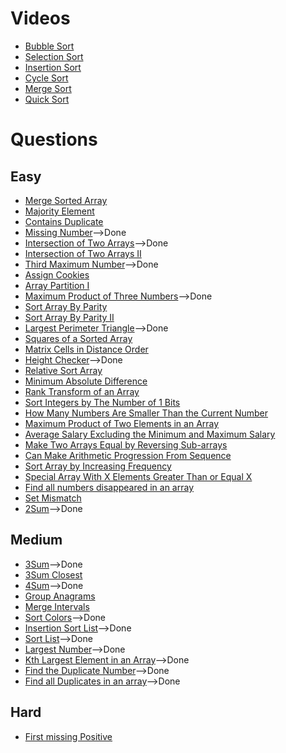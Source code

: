 # Videos
- [Bubble Sort](https://youtu.be/F5MZyqRp_IM)
- [Selection Sort](https://youtu.be/Nd4SCCIHFWk)
- [Insertion Sort](https://youtu.be/By_5-RRqVeE)
- [Cycle Sort](https://www.youtube.com/watch?v=JfinxytTYFQ&list=RDCMUCBGOUQHNNtNGcGzVq5rIXjw&start_radio=1&rv=JfinxytTYFQ&t=2)
- [Merge Sort](https://youtu.be/iKGAgWdgoRk)
- [Quick Sort](https://youtu.be/Z8svOqamag8)

# Questions

## Easy
- [Merge Sorted Array](https://leetcode.com/problems/merge-sorted-array/)
- [Majority Element](https://leetcode.com/problems/majority-element/)
- [Contains Duplicate](https://leetcode.com/problems/contains-duplicate/)
- [Missing Number](https://leetcode.com/problems/missing-number/)-->Done
- [Intersection of Two Arrays](https://leetcode.com/problems/intersection-of-two-arrays/)-->Done
- [Intersection of Two Arrays II](https://leetcode.com/problems/intersection-of-two-arrays-ii/)
- [Third Maximum Number](https://leetcode.com/problems/third-maximum-number/)-->Done
- [Assign Cookies](https://leetcode.com/problems/assign-cookies/)
- [Array Partition I](https://leetcode.com/problems/array-partition-i/)
- [Maximum Product of Three Numbers](https://leetcode.com/problems/maximum-product-of-three-numbers/)-->Done
- [Sort Array By Parity](https://leetcode.com/problems/sort-array-by-parity/)
- [Sort Array By Parity II](https://leetcode.com/problems/sort-array-by-parity-ii/)
- [Largest Perimeter Triangle](https://leetcode.com/problems/largest-perimeter-triangle/)-->Done
- [Squares of a Sorted Array](https://leetcode.com/problems/squares-of-a-sorted-array/)
- [Matrix Cells in Distance Order](https://leetcode.com/problems/matrix-cells-in-distance-order/)
- [Height Checker](https://leetcode.com/problems/height-checker/)-->Done
- [Relative Sort Array](https://leetcode.com/problems/relative-sort-array/)
- [Minimum Absolute Difference](https://leetcode.com/problems/minimum-absolute-difference/)
- [Rank Transform of an Array](https://leetcode.com/problems/rank-transform-of-an-array/)
- [Sort Integers by The Number of 1 Bits](https://leetcode.com/problems/sort-integers-by-the-number-of-1-bits/)
- [How Many Numbers Are Smaller Than the Current Number](https://leetcode.com/problems/how-many-numbers-are-smaller-than-the-current-number/)
- [Maximum Product of Two Elements in an Array](https://leetcode.com/problems/maximum-product-of-two-elements-in-an-array/)
- [Average Salary Excluding the Minimum and Maximum Salary](https://leetcode.com/problems/average-salary-excluding-the-minimum-and-maximum-salary/)
- [Make Two Arrays Equal by Reversing Sub-arrays](https://leetcode.com/problems/make-two-arrays-equal-by-reversing-sub-arrays/)
- [Can Make Arithmetic Progression From Sequence](https://leetcode.com/problems/can-make-arithmetic-progression-from-sequence/)
- [Sort Array by Increasing Frequency](https://leetcode.com/problems/sort-array-by-increasing-frequency/)
- [Special Array With X Elements Greater Than or Equal X](https://leetcode.com/problems/special-array-with-x-elements-greater-than-or-equal-x/)
- [Find all numbers disappeared in an array](https://leetcode.com/problems/find-all-numbers-disappeared-in-an-array/)
- [Set Mismatch](https://leetcode.com/problems/set-mismatch/)
- [2Sum](https://leetcode.com/problems/two-sum/)-->Done

## Medium
- [3Sum](https://leetcode.com/problems/3sum/)-->Done
- [3Sum Closest](https://leetcode.com/problems/3sum-closest/)
- [4Sum](https://leetcode.com/problems/4sum/)-->Done
- [Group Anagrams](https://leetcode.com/problems/group-anagrams/)
- [Merge Intervals](https://leetcode.com/problems/merge-intervals/)
- [Sort Colors](https://leetcode.com/problems/sort-colors/)-->Done
- [Insertion Sort List](https://leetcode.com/problems/insertion-sort-list/)-->Done
- [Sort List](https://leetcode.com/problems/sort-list/)-->Done
- [Largest Number](https://leetcode.com/problems/largest-number/)-->Done
- [Kth Largest Element in an Array](https://leetcode.com/problems/kth-largest-element-in-an-array/)-->Done
- [Find the Duplicate Number](https://leetcode.com/problems/find-the-duplicate-number/)-->Done
- [Find all Duplicates in an array](https://leetcode.com/problems/find-all-duplicates-in-an-array/)-->Done

## Hard
- [First missing Positive](https://leetcode.com/problems/first-missing-positive/)
